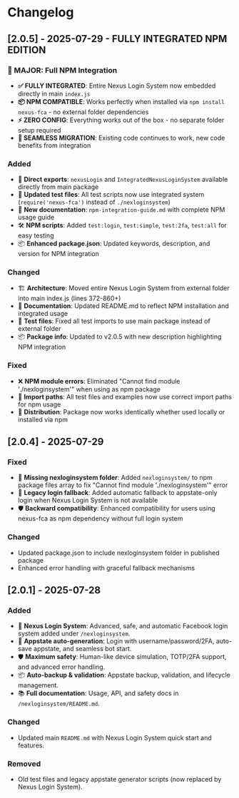 # Changelog

## [2.0.5] - 2025-07-29 - FULLY INTEGRATED NPM EDITION
### 🎯 MAJOR: Full NPM Integration
- **✅ FULLY INTEGRATED**: Entire Nexus Login System now embedded directly in main `index.js`
- **📦 NPM COMPATIBLE**: Works perfectly when installed via `npm install nexus-fca` - no external folder dependencies
- **⚡ ZERO CONFIG**: Everything works out of the box - no separate folder setup required
- **🔄 SEAMLESS MIGRATION**: Existing code continues to work, new code benefits from integration

### Added
- 🎯 **Direct exports**: `nexusLogin` and `IntegratedNexusLoginSystem` available directly from main package
- 🧪 **Updated test files**: All test scripts now use integrated system (`require('nexus-fca')` instead of `./nexloginsystem`)
- 📖 **New documentation**: `npm-integration-guide.md` with complete NPM usage guide
- 🛠️ **NPM scripts**: Added `test:login`, `test:simple`, `test:2fa`, `test:all` for easy testing
- 📦 **Enhanced package.json**: Updated keywords, description, and version for NPM integration

### Changed
- 🏗️ **Architecture**: Moved entire Nexus Login System from external folder into main index.js (lines 372-860+)
- 📝 **Documentation**: Updated README.md to reflect NPM installation and integrated usage
- 🔧 **Test files**: Fixed all test imports to use main package instead of external folder
- 📦 **Package info**: Updated to v2.0.5 with new description highlighting NPM integration

### Fixed
- ❌ **NPM module errors**: Eliminated "Cannot find module './nexloginsystem'" when using as npm package
- 🔗 **Import paths**: All test files and examples now use correct import paths for npm usage
- 🎯 **Distribution**: Package now works identically whether used locally or installed via npm

## [2.0.4] - 2025-07-29
### Fixed
- 🐛 **Missing nexloginsystem folder**: Added `nexloginsystem/` to npm package files array to fix "Cannot find module './nexloginsystem'" error
- 🔄 **Legacy login fallback**: Added automatic fallback to appstate-only login when Nexus Login System is not available
- 🛡️ **Backward compatibility**: Enhanced compatibility for users using nexus-fca as npm dependency without full login system

### Changed
- Updated package.json to include nexloginsystem folder in published package
- Enhanced error handling with graceful fallback mechanisms

## [2.0.1] - 2025-07-28
### Added
- 🚀 **Nexus Login System**: Advanced, safe, and automatic Facebook login system added under `/nexloginsystem`.
- 🔐 **Appstate auto-generation**: Login with username/password/2FA, auto-save appstate, and seamless bot start.
- 🛡️ **Maximum safety**: Human-like device simulation, TOTP/2FA support, and advanced error handling.
- 📦 **Auto-backup & validation**: Appstate backup, validation, and lifecycle management.
- 📚 **Full documentation**: Usage, API, and safety docs in `/nexloginsystem/README.md`.

### Changed
- Updated main `README.md` with Nexus Login System quick start and features.

### Removed
- Old test files and legacy appstate generator scripts (now replaced by Nexus Login System).
